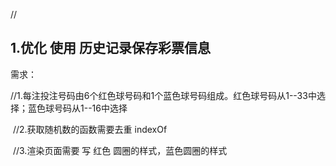 //

## 1.优化 使用 历史记录保存彩票信息

需求：

​    //1.每注投注号码由6个红色球号码和1个蓝色球号码组成。红色球号码从1--33中选择；蓝色球号码从1--16中选择

​    //2.获取随机数的函数需要去重  indexOf

​    //3.渲染页面需要 写 红色 圆圈的样式，蓝色圆圈的样式  